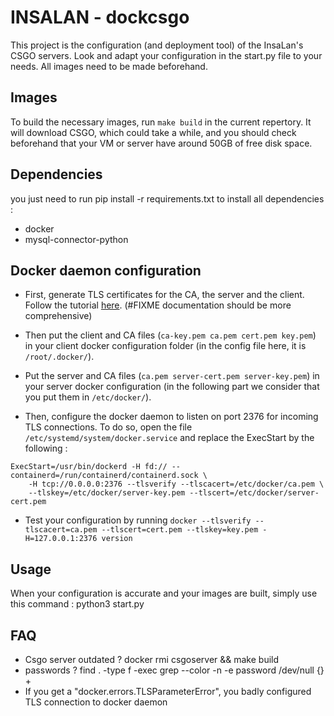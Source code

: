 # INSALAN - dockcsgo

This project is the configuration (and deployment tool) of the InsaLan's CSGO servers. Look and adapt your configuration in the start.py file to your needs. All images need to be made beforehand.

## Images
To build the necessary images, run `make build` in the current repertory.
It will download CSGO, which could take a while, and you should check beforehand that your VM or server have around 50GB of free disk space.

## Dependencies
you just need to run pip install -r requirements.txt to install all dependencies :
- docker
- mysql-connector-python

## Docker daemon configuration

- First, generate TLS certificates for the CA, the server and the client. Follow the tutorial [here](https://docs.docker.com/engine/security/protect-access/).
 (#FIXME documentation should be more comprehensive)

- Then put the client and CA files (`ca-key.pem ca.pem cert.pem key.pem`) in your client docker configuration folder (in the config file here, it is `/root/.docker/`).

- Put the server and CA files (`ca.pem server-cert.pem server-key.pem`) in your server docker configuration (in the following part we consider that you put them in `/etc/docker/`).

- Then, configure the docker daemon to listen on port 2376 for incoming TLS connections.
To do so, open the file `/etc/systemd/system/docker.service` and replace the ExecStart by the following :
```
ExecStart=/usr/bin/dockerd -H fd:// --containerd=/run/containerd/containerd.sock \
	-H tcp://0.0.0.0:2376 --tlsverify --tlscacert=/etc/docker/ca.pem \
	--tlskey=/etc/docker/server-key.pem --tlscert=/etc/docker/server-cert.pem
```

- Test your configuration by running `docker --tlsverify --tlscacert=ca.pem --tlscert=cert.pem --tlskey=key.pem -H=127.0.0.1:2376 version`

## Usage
When your configuration is accurate and your images are built, simply use this command : python3 start.py

## FAQ
- Csgo server outdated ? docker rmi csgoserver && make build
- passwords ? find . -type f -exec grep --color -n -e password /dev/null \{\} +
- If you get a "docker.errors.TLSParameterError", you badly configured TLS connection to docker daemon
